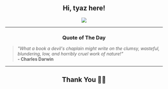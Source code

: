 <h2 align="center"> Hi, tyaz here!</h2>

<p align="center">
<a href="https://github.com/tyazx" alt="github streak"><img src="https://dvst-streak.herokuapp.com/?user=tyazx&theme=tokyonight&fire=DD472C"></a>
</p>

<hr>
<h3 align="center">Quote of The Day</h3>
<p align="center">
<blockquote>
<i>"What a book a devil's chaplain might write on the clumsy, wasteful, blundering, low, and horribly cruel work of nature!"</i>
<br>
<b>- Charles Darwin</b>
</blockquote>
</p>


<hr>
<h2 align="center">Thank You 🙏🏼</h2>
